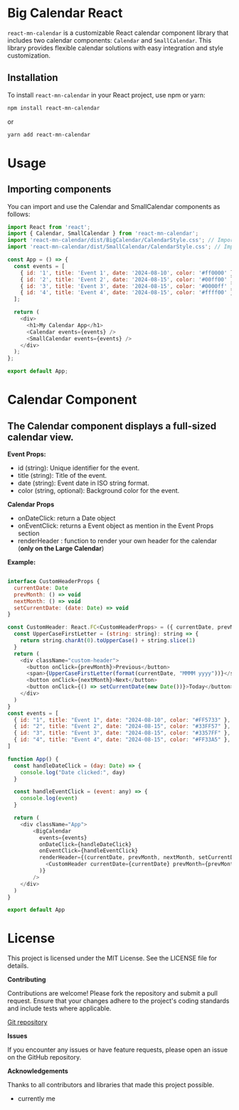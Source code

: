 # Big Calendar React

`react-mn-calendar` is a customizable React calendar component library that includes two calendar components: `Calendar` and `SmallCalendar`. This library provides flexible calendar solutions with easy integration and style customization.

## Installation

To install `react-mn-calendar` in your React project, use npm or yarn:

```bash
npm install react-mn-calendar
```

or

```bash
yarn add react-mn-calendar
```

# Usage

## Importing components

You can import and use the Calendar and SmallCalendar components as follows:

```js
import React from 'react';
import { Calendar, SmallCalendar } from 'react-mn-calendar';
import 'react-mn-calendar/dist/BigCalendar/CalendarStyle.css'; // Import styles for Calendar
import 'react-mn-calendar/dist/SmallCalendar/CalendarStyle.css'; // Import styles for SmallCalendar

const App = () => {
  const events = [
    { id: '1', title: 'Event 1', date: '2024-08-10', color: '#ff0000' },
    { id: '2', title: 'Event 2', date: '2024-08-15', color: '#00ff00' },
    { id: '3', title: 'Event 3', date: '2024-08-15', color: '#0000ff' },
    { id: '4', title: 'Event 4', date: '2024-08-15', color: '#ffff00' }
  ];

  return (
    <div>
      <h1>My Calendar App</h1>
      <Calendar events={events} />
      <SmallCalendar events={events} />
    </div>
  );
};

export default App;

```

# Calendar Component

## The Calendar component displays a full-sized calendar view.

**Event Props:**
  - id (string): Unique identifier for the event.
  - title (string): Title of the event.
  - date (string): Event date in ISO string format.
  - color (string, optional): Background color for the event.


**Calendar Props**
 - onDateClick: return a Date object
 - onEventClick: returns a Event object as mention in the Event Props section
 - renderHeader : function to render your own header for the calendar (**only on the Large Calendar**)


**Example:**
```js

interface CustomHeaderProps {
  currentDate: Date
  prevMonth: () => void
  nextMonth: () => void
  setCurrentDate: (date: Date) => void
}

const CustomHeader: React.FC<CustomHeaderProps> = ({ currentDate, prevMonth, nextMonth, setCurrentDate }) => {
  const UpperCaseFirstLetter = (string: string): string => {
    return string.charAt(0).toUpperCase() + string.slice(1)
  }
  return (
    <div className="custom-header">
      <button onClick={prevMonth}>Previous</button>
      <span>{UpperCaseFirstLetter(format(currentDate, "MMMM yyyy"))}</span>
      <button onClick={nextMonth}>Next</button>
      <button onClick={() => setCurrentDate(new Date())}>Today</button>
    </div>
  )
}
const events = [
  { id: "1", title: "Event 1", date: "2024-08-10", color: "#FF5733" }, // Example: red-orange
  { id: "2", title: "Event 2", date: "2024-08-15", color: "#33FF57" }, // Example: green
  { id: "3", title: "Event 3", date: "2024-08-15", color: "#3357FF" }, // Example: blue
  { id: "4", title: "Event 4", date: "2024-08-15", color: "#FF33A5" }, // Example: pink
]

function App() {
  const handleDateClick = (day: Date) => {
    console.log("Date clicked:", day)
  }

  const handleEventClick = (event: any) => {
    console.log(event)
  }

  return (
    <div className="App">
        <BigCalendar
          events={events}
          onDateClick={handleDateClick}
          onEventClick={handleEventClick}
          renderHeader={(currentDate, prevMonth, nextMonth, setCurrentDate) => (
            <CustomHeader currentDate={currentDate} prevMonth={prevMonth} nextMonth={nextMonth} setCurrentDate={setCurrentDate} />
          )}
        />
    </div>
  )
}

export default App
```


# License

This project is licensed under the MIT License. See the LICENSE file for details.

**Contributing**

Contributions are welcome! Please fork the repository and submit a pull request. Ensure that your changes adhere to the project's coding standards and include tests where applicable.

[Git repository](https://github.com/tuuguuwastaken/react-mn-calendar)

**Issues**

If you encounter any issues or have feature requests, please open an issue on the GitHub repository.

**Acknowledgements**

Thanks to all contributors and libraries that made this project possible.

- currently me
